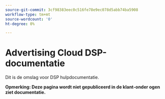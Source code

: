 ```yaml
---
source-git-commit: 3cf98383eec0c516fe78e9ec078d5abb74ba5908
workflow-type: tm+mt
source-wordcount: '0'
ht-degree: 0%

---
```

# Advertising Cloud DSP-documentatie

Dit is de omslag voor DSP hulpdocumentatie.

**Opmerking: Deze pagina wordt niet gepubliceerd in de klant-onder ogen ziet documentatie.**
